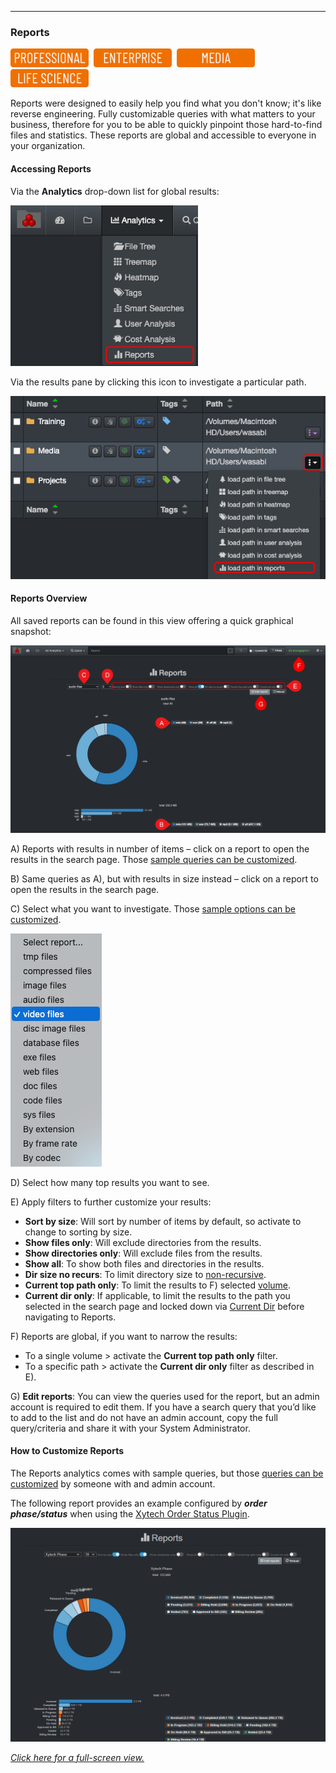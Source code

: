 <p id="smart_searches"></p>

___
### Reports

<img src="images/button_edition_professional.png" width="125">&nbsp;&nbsp;<img src="images/button_edition_enterprise.png" width="125">&nbsp;&nbsp;<img src="images/button_edition_media.png" width="125">&nbsp;&nbsp;<img src="images/button_edition_life_science.png" width="125">

Reports were designed to easily help you find what you don't know; it's like reverse engineering. Fully customizable queries with what matters to your business, therefore for you to be able to quickly pinpoint those hard-to-find files and statistics. These reports are global and accessible to everyone in your organization.

#### Accessing Reports

Via the  **Analytics**  drop-down list for global results:

<img src="images/image_analytics_reports_access_via_analytics_dropdown_20230215.png" width="300">

Via the results pane by clicking this icon to investigate a particular path.

<img src="images/image_analytics_reports_access_via_results_pane_20230215.png" width="600">

#### Reports Overview

All saved reports can be found in this view offering a quick graphical snapshot:

![Image: Smart Searches Report Overview](images/image_analytics_reports_report_overview_20230215.png)

A) Reports with results in number of items – click on a report to open the results in the search page. Those [sample queries can be customized](#reports_customize).

B) Same queries as A), but with results in size instead – click on a report to open the results in the search page.

C) Select what you want to investigate. Those [sample options can be customized](#reports_customize).

  ![Image: Smart Searches Report Overview](images/image_analytics_reports_dropdown_20230215.png)

D) Select how many top results you want to see.

E) Apply filters to further customize your results:

  - **Sort by size**: Will sort by number of items by default, so activate to change to sorting by size.
  - **Show files only**: Will exclude directories from the results.
  - **Show directories only**: Will exclude files from the results.
  - **Show all**: To show both files and directories in the results.
  - **Dir size no recurs**: To limit directory size to [non-recursive](#recusrive).
  - **Current top path only**: To limit the results to F) selected [volume](#storage_volume).
  - **Current dir only**: If applicable, to limit the results to the path you selected in the search page and locked down via [Current Dir](#current_dir) before navigating to Reports.

F) Reports are global, if you want to narrow the results:
  - To a single volume > activate the **Current top path only** filter.
  - To a specific path > activate the **Current dir only** filter as described in E).

G) **Edit reports**: You can view the queries used for the report, but an admin account is required to edit them. If you have a search query that you’d like to add to the list and do not have an admin account, copy the full query/criteria and share it with your System Administrator.

<p id="reports_customize"></p>

#### How to Customize Reports

The Reports analytics comes with sample queries, but those [queries can be customized](https://docs.diskoverdata.com/diskover_configuration_and_administration_guide/#reports) by someone with and admin account.

The following report provides an example configured by **_order phase/status_** when using the [Xytech Order Status Plugin](https://docs.diskoverdata.com/diskover_user_guide_companion_aja_media_edition/#xytech-order-status-plugin).

![Image: Reports](images/image_reporting_reports_report_example_diskover_ui.png)

_[Click here for a full-screen view.](images/image_reporting_reports_report_example_diskover_ui.png)_

